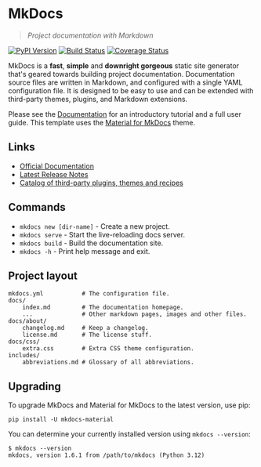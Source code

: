 # MkDocs

> *Project documentation with Markdown*

[![PyPI Version][pypi-v-image]][pypi-v-link]
[![Build Status][GHAction-image]][GHAction-link]
[![Coverage Status][codecov-image]][codecov-link]

MkDocs is a **fast**, **simple** and **downright gorgeous** static site
generator that's geared towards building project documentation. Documentation
source files are written in Markdown, and configured with a single YAML
configuration file. It is designed to be easy to use and can be extended with
third-party themes, plugins, and Markdown extensions.

Please see the [Documentation][mkdocs] for an introductory tutorial and a full
user guide. This template uses the [Material for MkDocs][material] theme.

## Links

- [Official Documentation][mkdocs]
- [Latest Release Notes][release-notes]
- [Catalog of third-party plugins, themes and recipes][catalog]

## Commands

- `mkdocs new [dir-name]` - Create a new project.
- `mkdocs serve` - Start the live-reloading docs server.
- `mkdocs build` - Build the documentation site.
- `mkdocs -h` - Print help message and exit.

## Project layout

    mkdocs.yml           # The configuration file.
    docs/
        index.md         # The documentation homepage.
        ...              # Other markdown pages, images and other files.
    docs/about/
        changelog.md     # Keep a changelog.
        license.md       # The license stuff.
    docs/css/
        extra.css        # Extra CSS theme configuration.
    includes/
        abbreviations.md # Glossary of all abbreviations.

## Upgrading

To upgrade MkDocs and Material for MkDocs to the latest version, use pip:

    pip install -U mkdocs-material

You can determine your currently installed version using `mkdocs --version`:

    $ mkdocs --version
    mkdocs, version 1.6.1 from /path/to/mkdocs (Python 3.12)

<!-- Badges -->
[codecov-image]: https://codecov.io/github/mkdocs/mkdocs/coverage.svg?branch=master
[codecov-link]: https://codecov.io/github/mkdocs/mkdocs?branch=master
[pypi-v-image]: https://img.shields.io/pypi/v/mkdocs.svg
[pypi-v-link]: https://pypi.org/project/mkdocs/
[GHAction-image]: https://github.com/mkdocs/mkdocs/workflows/CI/badge.svg?branch=master&event=push
[GHAction-link]: https://github.com/mkdocs/mkdocs/actions?query=event%3Apush+branch%3Amaster
<!-- Links -->
[mkdocs]: https://www.mkdocs.org
[material]: https://squidfunk.github.io/mkdocs-material
[release-notes]: https://www.mkdocs.org/about/release-notes/
[catalog]: https://github.com/mkdocs/catalog
